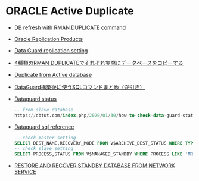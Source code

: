 # ORACLE Active Duplicate

* [DB refresh with RMAN DUPLICATE command](https://rameshoradba.blogspot.com/2016/04/db-refresh-with-rman-duplicate-command.html)


* [Oracle Replication Products](https://cosol.jp/techdb/2020/05/oracle-replication-methods-support-status/)

* [Data Guard replication setting](https://udonsoba.hatenablog.com/entry/2016/06/28/172736)

* [4種類のRMAN DUPLICATEでそれぞれ実際にデータベースをコピーする](https://qiita.com/tlokweng/items/a041394e1011434eca06)
* [Duplicate from Active database](https://qiita.com/plusultra/items/51f661836828b3765d4b)

* [DataGuard構築後に使うSQLコマンドまとめ（逆引き）](https://www.ashisuto.co.jp/db_blog/article/20160831_dataguard_sql.html)

* [Dataguard status](https://dbtut.com/index.php/2020/01/30/how-to-check-data-guard-status/)
  ```sql
  -- from slave database
  https://dbtut.com/index.php/2020/01/30/how-to-check-data-guard-status/
  ```

* [Dataguard sql reference](https://www.ashisuto.co.jp/db_blog/article/20160831_dataguard_sql.html)
  ```sql
  -- check master setting
  SELECT DEST_NAME,RECOVERY_MODE FROM V$ARCHIVE_DEST_STATUS WHERE TYPE = 'PHYSICAL';
  -- check slave setting
  SELECT PROCESS,STATUS FROM V$MANAGED_STANDBY WHERE PROCESS LIKE 'MRP%';
  ```


* [RESTORE AND RECOVER STANDBY DATABASE FROM NETWORK SERVICE  ](https://oracledbatr.blogspot.com/2019/01/12c-new-feature-restore-and-recover.html)
